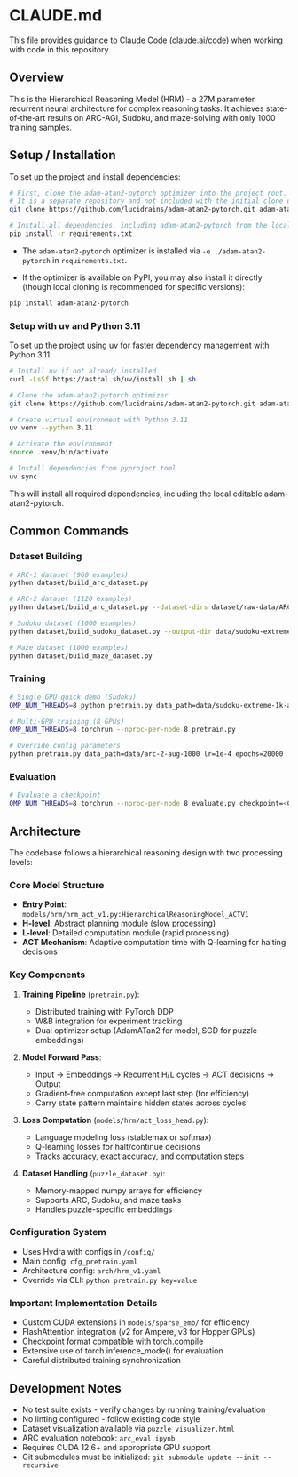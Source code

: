 # CLAUDE.md

This file provides guidance to Claude Code (claude.ai/code) when working with code in this repository.

## Overview

This is the Hierarchical Reasoning Model (HRM) - a 27M parameter recurrent neural architecture for complex reasoning tasks. It achieves state-of-the-art results on ARC-AGI, Sudoku, and maze-solving with only 1000 training samples.

## Setup / Installation

To set up the project and install dependencies:

```bash
# First, clone the adam-atan2-pytorch optimizer into the project root.
# It is a separate repository and not included with the initial clone of this project.
git clone https://github.com/lucidrains/adam-atan2-pytorch.git adam-atan2-pytorch

# Install all dependencies, including adam-atan2-pytorch from the local directory
pip install -r requirements.txt
```

- The `adam-atan2-pytorch` optimizer is installed via `-e ./adam-atan2-pytorch` in `requirements.txt`.

- If the optimizer is available on PyPI, you may also install it directly (though local cloning is recommended for specific versions):

```bash
pip install adam-atan2-pytorch
```

### Setup with uv and Python 3.11

To set up the project using uv for faster dependency management with Python 3.11:

```bash
# Install uv if not already installed
curl -LsSf https://astral.sh/uv/install.sh | sh

# Clone the adam-atan2-pytorch optimizer
git clone https://github.com/lucidrains/adam-atan2-pytorch.git adam-atan2-pytorch

# Create virtual environment with Python 3.11
uv venv --python 3.11

# Activate the environment
source .venv/bin/activate

# Install dependencies from pyproject.toml
uv sync
```

This will install all required dependencies, including the local editable adam-atan2-pytorch.

## Common Commands

### Dataset Building
```bash
# ARC-1 dataset (960 examples)
python dataset/build_arc_dataset.py

# ARC-2 dataset (1120 examples)  
python dataset/build_arc_dataset.py --dataset-dirs dataset/raw-data/ARC-AGI-2/data --output-dir data/arc-2-aug-1000

# Sudoku dataset (1000 examples)
python dataset/build_sudoku_dataset.py --output-dir data/sudoku-extreme-1k-aug-1000 --subsample-size 1000 --num-aug 1000

# Maze dataset (1000 examples)
python dataset/build_maze_dataset.py
```

### Training
```bash
# Single GPU quick demo (Sudoku)
OMP_NUM_THREADS=8 python pretrain.py data_path=data/sudoku-extreme-1k-aug-1000 epochs=20000 eval_interval=2000 global_batch_size=384 lr=7e-5 puzzle_emb_lr=7e-5 weight_decay=1.0 puzzle_emb_weight_decay=1.0

# Multi-GPU training (8 GPUs)
OMP_NUM_THREADS=8 torchrun --nproc-per-node 8 pretrain.py

# Override config parameters
python pretrain.py data_path=data/arc-2-aug-1000 lr=1e-4 epochs=20000
```

### Evaluation
```bash
# Evaluate a checkpoint
OMP_NUM_THREADS=8 torchrun --nproc-per-node 8 evaluate.py checkpoint=<CHECKPOINT_PATH>
```

## Architecture

The codebase follows a hierarchical reasoning design with two processing levels:

### Core Model Structure
- **Entry Point**: `models/hrm/hrm_act_v1.py:HierarchicalReasoningModel_ACTV1`
- **H-level**: Abstract planning module (slow processing)
- **L-level**: Detailed computation module (rapid processing)  
- **ACT Mechanism**: Adaptive computation time with Q-learning for halting decisions

### Key Components
1. **Training Pipeline** (`pretrain.py`):
   - Distributed training with PyTorch DDP
   - W&B integration for experiment tracking
   - Dual optimizer setup (AdamATan2 for model, SGD for puzzle embeddings)

2. **Model Forward Pass**:
   - Input → Embeddings → Recurrent H/L cycles → ACT decisions → Output
   - Gradient-free computation except last step (for efficiency)
   - Carry state pattern maintains hidden states across cycles

3. **Loss Computation** (`models/hrm/act_loss_head.py`):
   - Language modeling loss (stablemax or softmax)
   - Q-learning losses for halt/continue decisions
   - Tracks accuracy, exact accuracy, and computation steps

4. **Dataset Handling** (`puzzle_dataset.py`):
   - Memory-mapped numpy arrays for efficiency
   - Supports ARC, Sudoku, and maze tasks
   - Handles puzzle-specific embeddings

### Configuration System
- Uses Hydra with configs in `/config/`
- Main config: `cfg_pretrain.yaml`
- Architecture config: `arch/hrm_v1.yaml`
- Override via CLI: `python pretrain.py key=value`

### Important Implementation Details
- Custom CUDA extensions in `models/sparse_emb/` for efficiency
- FlashAttention integration (v2 for Ampere, v3 for Hopper GPUs)
- Checkpoint format compatible with torch.compile
- Extensive use of torch.inference_mode() for evaluation
- Careful distributed training synchronization

## Development Notes

- No test suite exists - verify changes by running training/evaluation
- No linting configured - follow existing code style
- Dataset visualization available via `puzzle_visualizer.html`
- ARC evaluation notebook: `arc_eval.ipynb`
- Requires CUDA 12.6+ and appropriate GPU support
- Git submodules must be initialized: `git submodule update --init --recursive`